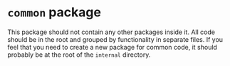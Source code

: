 # `common` package

This package should not contain any other packages inside it. All code should be in the root and grouped by functionality in separate files. If you feel that you need to create a new package for common code, it should probably be at the root of the `internal` directory.
